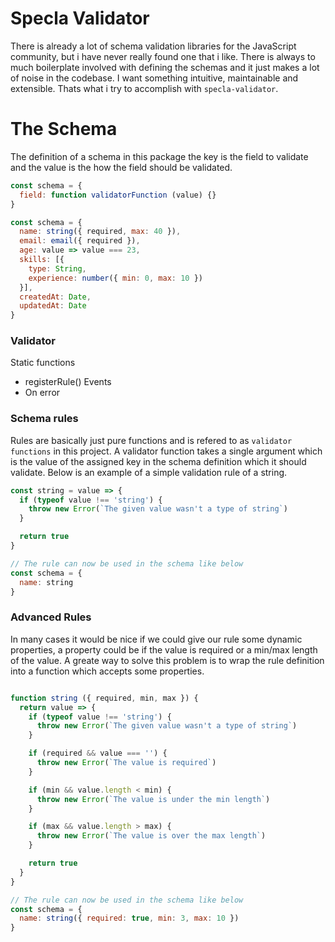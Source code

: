 # Specla Validator
There is already a lot of schema validation libraries for the JavaScript community,
but i have never really found one that i like. There is always to much boilerplate
involved with defining the schemas and it just makes a lot of noise in the codebase.
I want something intuitive, maintainable and extensible. Thats what i try to accomplish
with `specla-validator`.


# The Schema
The definition of a schema in this package the key is the field to validate and the
value is the how the field should be validated.
```js
const schema = {
  field: function validatorFunction (value) {}
}
```

```js
const schema = {
  name: string({ required, max: 40 }),
  email: email({ required }),
  age: value => value === 23,
  skills: [{
    type: String,
    experience: number({ min: 0, max: 10 })
  }],
  createdAt: Date,
  updatedAt: Date
}
```

### Validator
Static functions
 - registerRule()
Events
 - On error

### Schema rules
Rules are basically just pure functions and is refered to as `validator functions`
in this project. A validator function takes a single argument which is the
value of the assigned key in the schema definition which it should validate.
Below is an example of a simple validation rule of a string.

```js
const string = value => {
  if (typeof value !== 'string') {
    throw new Error(`The given value wasn't a type of string`)
  }

  return true
}

// The rule can now be used in the schema like below
const schema = {
  name: string
}
```

### Advanced Rules
In many cases it would be nice if we could give our rule some dynamic properties,
a property could be if the value is required or a min/max length of the value.
A greate way to solve this problem is to wrap the rule definition into a function
which accepts some properties.
```js

function string ({ required, min, max }) {
  return value => {
    if (typeof value !== 'string') {
      throw new Error(`The given value wasn't a type of string`)
    }

    if (required && value === '') {
      throw new Error(`The value is required`)
    }

    if (min && value.length < min) {
      throw new Error(`The value is under the min length`)
    }

    if (max && value.length > max) {
      throw new Error(`The value is over the max length`)
    }

    return true
  }
}

// The rule can now be used in the schema like below
const schema = {
  name: string({ required: true, min: 3, max: 10 })
}
```
